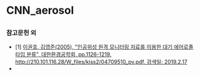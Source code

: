 # CNN_aerosol
## 

### 참고문헌 외
- [1] [이권호, 김영준(2005), "인공위성 원격 모니터링 자료를 이용한 대기 에어로졸 타입 분류", 대한환경공학회, pp.1126-1219, http://210.101.116.28/W_files/kiss2/04709510_pv.pdf, 검색일: 2019.2.17](http://210.101.116.28/W_files/kiss2/04709510_pv.pdf)  
-  
